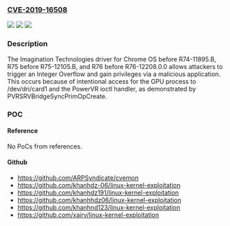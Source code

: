 ### [CVE-2019-16508](https://cve.mitre.org/cgi-bin/cvename.cgi?name=CVE-2019-16508)
![](https://img.shields.io/static/v1?label=Product&message=n%2Fa&color=blue)
![](https://img.shields.io/static/v1?label=Version&message=n%2Fa&color=blue)
![](https://img.shields.io/static/v1?label=Vulnerability&message=n%2Fa&color=brighgreen)

### Description

The Imagination Technologies driver for Chrome OS before R74-11895.B, R75 before R75-12105.B, and R76 before R76-12208.0.0 allows attackers to trigger an Integer Overflow and gain privileges via a malicious application. This occurs because of intentional access for the GPU process to /dev/dri/card1 and the PowerVR ioctl handler, as demonstrated by PVRSRVBridgeSyncPrimOpCreate.

### POC

#### Reference
No PoCs from references.

#### Github
- https://github.com/ARPSyndicate/cvemon
- https://github.com/khanhdz-06/linux-kernel-exploitation
- https://github.com/khanhdz191/linux-kernel-exploitation
- https://github.com/khanhhdz06/linux-kernel-exploitation
- https://github.com/khanhnd123/linux-kernel-exploitation
- https://github.com/xairy/linux-kernel-exploitation


